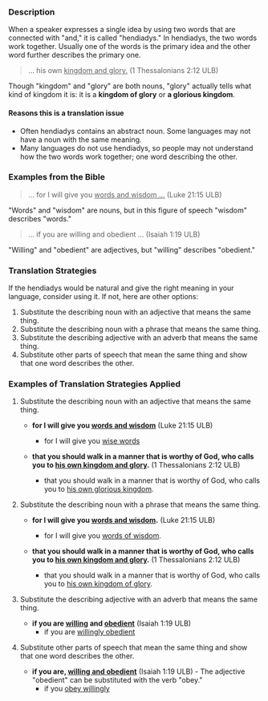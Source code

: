 

### Description

When a speaker expresses a single idea by using two words that are connected with "and," it is called "hendiadys." In hendiadys, the two words work together. Usually one of the words is the primary idea and the other word further describes the primary one.

>... his own <u>kingdom and glory.</u> (1 Thessalonians 2:12 ULB)

Though "kingdom" and "glory" are both nouns, "glory" actually tells what kind of kingdom it is: it is a **kingdom of glory** or **a glorious kingdom**.

#### Reasons this is a translation issue

* Often hendiadys contains an abstract noun. Some languages may not have a noun with the same meaning.
* Many languages do not use hendiadys, so people may not understand how the two words work together; one word describing the other. 

### Examples from the Bible

>... for I will give you <u>words and wisdom ...</u> (Luke 21:15 ULB)

"Words" and "wisdom" are nouns, but in this figure of speech "wisdom" describes "words."

>... if you are willing and obedient ... (Isaiah 1:19 ULB)

"Willing" and "obedient" are adjectives, but "willing" describes "obedient."

### Translation Strategies

If the hendiadys would be natural and give the right meaning in your language, consider using it. If not, here are other options:

1. Substitute the describing noun with an adjective that means the same thing.
1. Substitute the describing noun with a phrase that means the same thing.
1. Substitute the describing adjective with an adverb that means the same thing. 
1. Substitute other parts of speech that mean the same thing and show that one word describes the other.

### Examples of Translation Strategies Applied

1. Substitute the describing noun with an adjective that means the same thing.

    * **for I will give you <u>words and wisdom</u>** (Luke 21:15 ULB)
        * for I will give you <u>wise words</u>

    * **that you should walk in a manner that is worthy of God, who calls you to <u>his own kingdom and glory</u>.**  (1 Thessalonians 2:12 ULB)
        * that you should walk in a manner that is worthy of God, who calls you to <u>his own glorious kingdom</u>.

2. Substitute the describing noun with a phrase that means the same thing.

    * **for I will give you <u>words and wisdom</u>.** (Luke 21:15 ULB)
        * for I will give you <u>words of wisdom</u>.

    * **that you should walk in a manner that is worthy of God, who calls you to <u>his own kingdom and glory</u>.**  (1 Thessalonians 2:12 ULB)
        * that you should walk in a manner that is worthy of God, who calls you to <u>his own kingdom of glory</u>.

3. Substitute the describing adjective with an adverb that means the same thing. 

    * **if you are <u>willing</u> and <u>obedient</u>** (Isaiah 1:19 ULB)
        * if you are <u>willingly obedient</u>

4. Substitute other parts of speech that mean the same thing and show that one word describes the other.

    * **if you are, <u>willing and obedient</u>** (Isaiah 1:19 ULB) - The adjective "obedient" can be substituted with the verb "obey."
        * if you <u>obey willingly</u>

